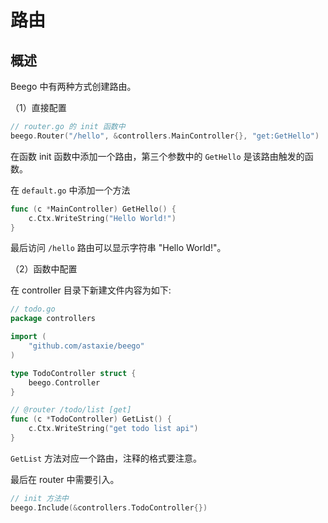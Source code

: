 # 路由

## 概述

Beego 中有两种方式创建路由。

（1）直接配置

```go
// router.go 的 init 函数中
beego.Router("/hello", &controllers.MainController{}, "get:GetHello")
```

在函数 init 函数中添加一个路由，第三个参数中的 `GetHello` 是该路由触发的函数。

在 `default.go` 中添加一个方法

```go
func (c *MainController) GetHello() {
	c.Ctx.WriteString("Hello World!")
}
```

最后访问 `/hello` 路由可以显示字符串 "Hello World!"。

（2）函数中配置

在 controller 目录下新建文件内容为如下:

```go
// todo.go
package controllers

import (
	"github.com/astaxie/beego"
)

type TodoController struct {
	beego.Controller
}

// @router /todo/list [get]
func (c *TodoController) GetList() {
	c.Ctx.WriteString("get todo list api")
}
```

`GetList` 方法对应一个路由，注释的格式要注意。

最后在 router 中需要引入。

```go
// init 方法中
beego.Include(&controllers.TodoController{})
```